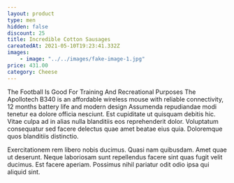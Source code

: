 ```yaml
---
layout: product
type: men
hidden: false
discount: 25
title: Incredible Cotton Sausages
careatedAt: 2021-05-10T19:23:41.332Z
images:
    - image: "../../images/fake-image-1.jpg"
price: 431.00
category: Cheese
---
```

The Football Is Good For Training And Recreational Purposes
The Apollotech B340 is an affordable wireless mouse with reliable connectivity, 12 months battery life and modern design
Assumenda repudiandae modi tenetur ea dolore officia nesciunt. Est cupiditate ut quisquam debitis hic. Vitae culpa ad in alias nulla blanditiis eos reprehenderit dolor. Voluptatum consequatur sed facere delectus quae amet beatae eius quia. Doloremque quos blanditiis distinctio.
 Exercitationem rem libero nobis ducimus. Quasi nam quibusdam. Amet quae ut deserunt. Neque laboriosam sunt repellendus facere sint quas fugit velit ducimus. Est facere aperiam. Possimus nihil pariatur odit odio ipsa qui aliquid sint.
